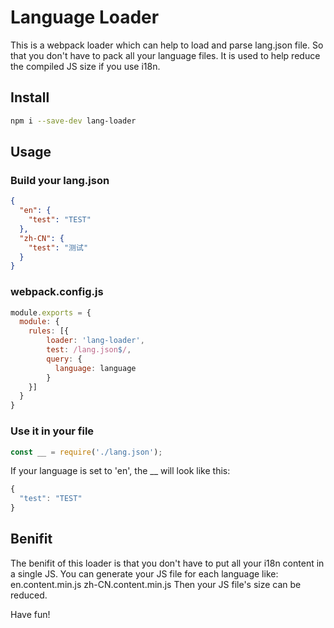 # Language Loader
This is a webpack loader which can help to load and parse lang.json file. So that you don't have to pack all your language files.
It is used to help reduce the compiled JS size if you use i18n.

## Install
```bash
npm i --save-dev lang-loader
```
## Usage
### Build your lang.json
```json
{
  "en": {
    "test": "TEST"
  },
  "zh-CN": {
    "test": "测试"
  }
}
```
### webpack.config.js
```javascript
module.exports = {
  module: {
    rules: [{
        loader: 'lang-loader',
        test: /lang.json$/,
        query: {
          language: language
        }
    }]
  }
}
```
### Use it in your file
```javascript
const __ = require('./lang.json');
```
If your language is set to 'en', the __ will look like this:
```javascript
{
  "test": "TEST"
}
```

## Benifit
The benifit of this loader is that you don't have to put all your i18n content in a single JS.
You can generate your JS file for each language like:
en.content.min.js
zh-CN.content.min.js
Then your JS file's size can be reduced.

Have fun!